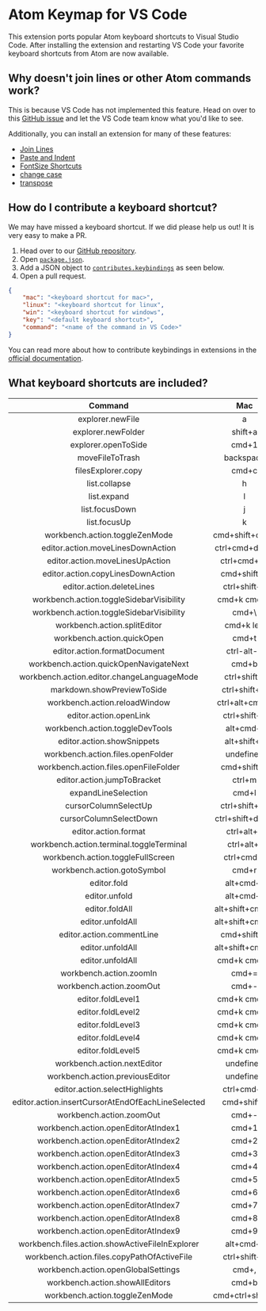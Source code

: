 # Atom Keymap for VS Code

This extension ports popular Atom keyboard shortcuts to Visual Studio Code. After installing the extension and restarting VS Code your favorite keyboard shortcuts from Atom are now available. 

## Why doesn't join lines or other Atom commands work? 

This is because VS Code has not implemented this feature. Head on over to this [GitHub issue](https://github.com/microsoft/vscode/issues/14316) and let the VS Code team know what you'd like to see. 

Additionally, you can install an extension for many of these features:

* [Join Lines](https://marketplace.visualstudio.com/items?itemName=wmaurer.join-lines)
* [Paste and Indent](https://marketplace.visualstudio.com/items?itemName=Rubymaniac.vscode-paste-and-indent)
* [FontSize Shortcuts](https://marketplace.visualstudio.com/items?itemName=peterjuras.fontsize-shortcuts)
* [change case](https://marketplace.visualstudio.com/items?itemName=wmaurer.change-case)
* [transpose](https://marketplace.visualstudio.com/items?itemName=v4run.transpose)

## How do I contribute a keyboard shortcut?

We may have missed a keyboard shortcut. If we did please help us out! It is very easy to make a PR. 

1. Head over to our [GitHub repository](https://github.com/waderyan/vscode-atom-keybindings). 
2. Open [`package.json`](https://github.com/waderyan/vscode-atom-keybindings/blob/master/package.json). 
3. Add a JSON object to [`contributes.keybindings`](https://github.com/waderyan/vscode-atom-keybindings/blob/master/package.json#L25) as seen below. 
4. Open a pull request. 

```json
{
    "mac": "<keyboard shortcut for mac>",
    "linux": "<keyboard shortcut for linux",
    "win": "<keyboard shortcut for windows",
    "key": "<default keyboard shortcut>",
    "command": "<name of the command in VS Code>"
}
```

You can read more about how to contribute keybindings in extensions in the [official documentation](http://code.visualstudio.com/docs/extensionAPI/extension-points#_contributeskeybindings). 

## What keyboard shortcuts are included?

| Command | Mac | Windows | Linux |
| :---------: | :---------: | :---------: | :----------: |
| explorer.newFile | a | a | a |
| explorer.newFolder | shift+a | shift+a | shift+a |
| explorer.openToSide | cmd+1 | ctrl+1 | ctrl+1 |
| moveFileToTrash | backspace | backspace | backspace |
| filesExplorer.copy | cmd+c | ctrl+c | ctrl+c |
| list.collapse | h | h | h |
| list.expand | l | l | l |
| list.focusDown | j | j | j |
| list.focusUp | k | k | k |
| workbench.action.toggleZenMode | cmd+shift+ctrl+f | shift+f11 | shift+f11 |
| editor.action.moveLinesDownAction | ctrl+cmd+down | ctrl+down | ctrl+down |
| editor.action.moveLinesUpAction | ctrl+cmd+up | ctrl+up | ctrl+up |
| editor.action.copyLinesDownAction | cmd+shift+d | ctrl+shift+d | ctrl+shift+d |
| editor.action.deleteLines | ctrl+shift+k | ctrl+shift+k | ctrl+shift+k |
| workbench.action.toggleSidebarVisibility | cmd+k cmd+b | ctrl+k ctrl+b | ctrl+k ctrl+b |
| workbench.action.toggleSidebarVisibility | cmd+\ | ctrl+\ | ctrl+\ |
| workbench.action.splitEditor | cmd+k left | ctrl+k left | ctrl+k left |
| workbench.action.quickOpen | cmd+t | ctrl+t | undefined |
| editor.action.formatDocument | ctrl-alt-b | undefined | undefined |
| workbench.action.quickOpenNavigateNext | cmd+b | ctrl+b | ctrl+b |
| workbench.action.editor.changeLanguageMode | ctrl+shift+l | ctrl+shift+l | ctrl+shift+l |
| markdown.showPreviewToSide | ctrl+shift+m | ctrl+shift+m | ctrl+shift+m |
| workbench.action.reloadWindow | ctrl+alt+cmd+l | alt+ctrl+r | alt+ctrl+r |
| editor.action.openLink | ctrl+shift+o | undefined | undefined |
| workbench.action.toggleDevTools | alt+cmd+i | ctrl+alt+i | ctrl+alt+i |
| editor.action.showSnippets | alt+shift+s | alt+shift+s | alt+shift+s |
| workbench.action.files.openFolder | undefined | ctrl+shift+o | ctrl+shift+o |
| workbench.action.files.openFileFolder | cmd+shift+o | undefined | undefined |
| editor.action.jumpToBracket | ctrl+m | ctrl+m | ctrl+m |
| expandLineSelection | cmd+l | ctrl+l | ctrl+l |
| cursorColumnSelectUp | ctrl+shift+up | undefined | shift+alt+up |
| cursorColumnSelectDown | ctrl+shift+down | undefined | shift+alt+down |
| editor.action.format | ctrl+alt+b | alt+shift+f | ctrl+shift+i |
| workbench.action.terminal.toggleTerminal | ctrl+alt+t | ctrl+` | ctrl+` |
| workbench.action.toggleFullScreen | ctrl+cmd+f | f11 | f11 |
| workbench.action.gotoSymbol | cmd+r | ctrl+r | ctrl+r |
| editor.fold | alt+cmd+[ | ctrl+alt+/ | ctrl+alt+/ |
| editor.unfold | alt+cmd+] | ctrl+alt+/ | ctrl+alt+/ |
| editor.foldAll | alt+shift+cmd+[ | ctrl+alt+[ | ctrl+alt+[ |
| editor.unfoldAll | alt+shift+cmd+] | ctrl+alt+] | ctrl+alt+] |
| editor.action.commentLine | cmd+shift+7 | undefined | undefined |
| editor.unfoldAll | alt+shift+cmd+] | ctrl+alt+] | ctrl+alt+] |
| editor.unfoldAll | cmd+k cmd-0 | undefined | undefined |
| workbench.action.zoomIn | cmd+= | undefined | undefined |
| workbench.action.zoomOut | cmd+- | undefined | undefined |
| editor.foldLevel1 | cmd+k cmd+1 | ctrl+k ctrl+1 | ctrl+k ctrl+1 |
| editor.foldLevel2 | cmd+k cmd+2 | ctrl+k ctrl+2 | ctrl+k ctrl+2 |
| editor.foldLevel3 | cmd+k cmd+3 | ctrl+k ctrl+3 | ctrl+k ctrl+3 |
| editor.foldLevel4 | cmd+k cmd+4 | ctrl+k ctrl+4 | ctrl+k ctrl+4 |
| editor.foldLevel5 | cmd+k cmd+5 | ctrl+k ctrl+5 | ctrl+k ctrl+5 |
| workbench.action.nextEditor | undefined | ctrl+pagedown | ctrl+pagedown |
| workbench.action.previousEditor | undefined | ctrl+pageup | ctrl+pageup |
| editor.action.selectHighlights | ctrl+cmd+g | alt+f3 | alt+f3 |
| editor.action.insertCursorAtEndOfEachLineSelected | cmd+shift+l | alt+shift+l | alt+shift+l |
| workbench.action.zoomOut | cmd+- | ctrl+- | ctrl+- |
| workbench.action.openEditorAtIndex1 | cmd+1 | alt+1 | alt+1 |
| workbench.action.openEditorAtIndex2 | cmd+2 | alt+2 | alt+2 |
| workbench.action.openEditorAtIndex3 | cmd+3 | alt+3 | alt+3 |
| workbench.action.openEditorAtIndex4 | cmd+4 | alt+4 | alt+4 |
| workbench.action.openEditorAtIndex5 | cmd+5 | alt+5 | alt+5 |
| workbench.action.openEditorAtIndex6 | cmd+6 | alt+6 | alt+6 |
| workbench.action.openEditorAtIndex7 | cmd+7 | alt+7 | alt+7 |
| workbench.action.openEditorAtIndex8 | cmd+8 | alt+8 | alt+8 |
| workbench.action.openEditorAtIndex9 | cmd+9 | alt+9 | alt+9 |
| workbench.files.action.showActiveFileInExplorer | alt+cmd+\ | ctrl+shift+\ | ctrl+shift+\ |
| workbench.action.files.copyPathOfActiveFile | ctrl+shift+c | ctrl+shift+c | ctrl+shift+c |
| workbench.action.openGlobalSettings | cmd+, | ctrl+, | ctrl+, |
| workbench.action.showAllEditors | cmd+b | ctrl+b | ctrl+b |
| workbench.action.toggleZenMode | cmd+ctrl+shift+f | shift+f11 | shift+f11 |
